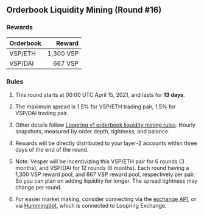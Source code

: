 ## Orderbook Liquidity Mining (Round #16)


### Rewards

| **Orderbook** | **Reward** |
| :--- | ---: |
| VSP/ETH | 1,300 VSP|
| VSP/DAI | 667 VSP|

### Rules

1) This round starts at 00:00 UTC April 15, 2021, and lasts for **13 days**.

2) The maximum spread is 1.5% for VSP/ETH trading pair, 1.5% for VSP/DAI trading pair.

3) Other details follow [Loopring v1 orderbook liquidity mining rules](https://medium.com/loopring-protocol/loopring-exchange-liquidity-mining-competition-748917b277e6). Hourly snapshots, measured by order depth, tightness, and balance.

4) Rewards will be directly distributed to your layer-2 accounts within three days of the end of the round.

5) Note: Vesper will be incentivizing this VSP/ETH pair for 6 rounds (3 months), and VSP/DAI for 12 rounds (6 months). Each round having a 1,300 VSP reward pool, and 667 VSP reward pool, respectively per pair. So you can plan on adding liquidity for longer. The spread tightness may change per round.

6) For easier market making, consider connecting via the [exchange API](https://docs3.loopring.io/en/), or via [Hummingbot](https://docs.hummingbot.io/exchange-connectors/loopring/), which is connected to Loopring Exchange.

